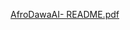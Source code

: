 [AfroDawaAI- README.pdf](https://github.com/user-attachments/files/16330645/AfroDawaAI-.README.pdf)

